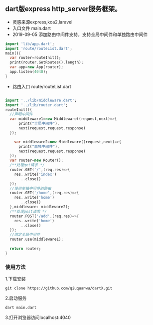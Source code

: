 ## dart版express http_server服务框架。
- 灵感来源express,koa2,laravel
- 入口文件 main.dart
- 2019-09-05 添加路由中间件支持，支持全局中间件和单独路由中间件
```dart
import 'lib/app.dart';
import 'route/routeList.dart';
main(){
  var router=routeInit();
  print(router.GetRoutes().length);
  var app=new App(router);
  app.listen(4040);
}


```
- 路由入口 route/routeList.dart
```dart

import '../lib/middleware.dart';
import '../lib/router.dart';
routeInit(){
  //声明中间件
  var middleware1=new Middleware((request,next)=>{
      print("全局中间件"),
      next(request,request.response)
  });

    var middleware2=new Middleware((request,next)=>{
      print("单独中间件"),
      next(request,request.response)
  });
  var router=new Router();
  /**处理get请求 */
  router.GET('/',(req,res)=>{
    res..write('index')
       ..close()
  });
  //使用单独中间件的路由
  router.GET('/home',(req,res)=>{
    res..write('home')
       ..close()
  },middleware: middleware2);
  /**处理post请求 */
  router.POST('/add',(req,res)=>{
    res..write('home')
       ..close()
  });
  //绑定全局中间件
  router.use(middleware1);
  
  return router;
}
```
### 使用方法
1.下载安装
```shell
git clone https://github.com/qiuquanwu/dartX.git
```
2.启动服务
```shell
dart main.dart
```
3.打开浏览器访问localhost:4040

